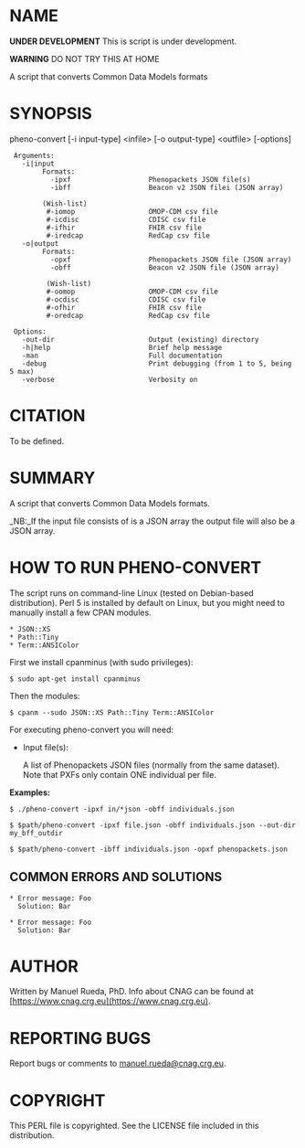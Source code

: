 # NAME

**UNDER DEVELOPMENT** This is script is under development.

**WARNING** DO NOT TRY THIS AT HOME

A script that converts Common Data Models formats

# SYNOPSIS

pheno-convert \[-i input-type\] &lt;infile> \[-o output-type\] &lt;outfile> \[-options\]

     Arguments:                       
       -i|input
            Formats:  
              -ipxf                   Phenopackets JSON file(s)
              -ibff                   Beacon v2 JSON filei (JSON array)

            (Wish-list)
             #-iomop                  OMOP-CDM csv file
             #-icdisc                 CDISC csv file
             #-ifhir                  FHIR csv file
             #-iredcap                RedCap csv file
       -o|output
            Formats:  
              -opxf                   Phenopackets JSON file (JSON array)
              -obff                   Beacon v2 JSON file (JSON array)

             (Wish-list)
             #-oomop                  OMOP-CDM csv file
             #-ocdisc                 CDISC csv file
             #-ofhir                  FHIR csv file
             #-oredcap                RedCap csv file

     Options:
       -out-dir                       Output (existing) directory
       -h|help                        Brief help message
       -man                           Full documentation
       -debug                         Print debugging (from 1 to 5, being 5 max)
       -verbose                       Verbosity on
     

# CITATION

To be defined.

# SUMMARY

A script that converts Common Data Models formats.

_NB:_If the input file consists of is a JSON array the output file will also be a JSON array.

# HOW TO RUN PHENO-CONVERT

The script runs on command-line Linux (tested on Debian-based distribution). Perl 5 is installed by default on Linux, 
but you might need to manually install a few CPAN modules.

    * JSON::XS
    * Path::Tiny
    * Term::ANSIColor

First we install cpanminus (with sudo privileges):

    $ sudo apt-get install cpanminus

Then the modules:

    $ cpanm --sudo JSON::XS Path::Tiny Term::ANSIColor

For executing pheno-convert you will need:

- Input file(s):

    A list of Phenopackets JSON files (normally from the same dataset). Note that PXFs only contain ONE individual per file.

**Examples:**

    $ ./pheno-convert -ipxf in/*json -obff individuals.json

    $ $path/pheno-convert -ipxf file.json -obff individuals.json --out-dir my_bff_outdir

    $ $path/pheno-convert -ibff individuals.json -opxf phenopackets.json

## COMMON ERRORS AND SOLUTIONS

    * Error message: Foo
      Solution: Bar

    * Error message: Foo
      Solution: Bar

# AUTHOR 

Written by Manuel Rueda, PhD. Info about CNAG can be found at [https://www.cnag.crg.eu](https://www.cnag.crg.eu).

# REPORTING BUGS

Report bugs or comments to <manuel.rueda@cnag.crg.eu>.

# COPYRIGHT

This PERL file is copyrighted. See the LICENSE file included in this distribution.
